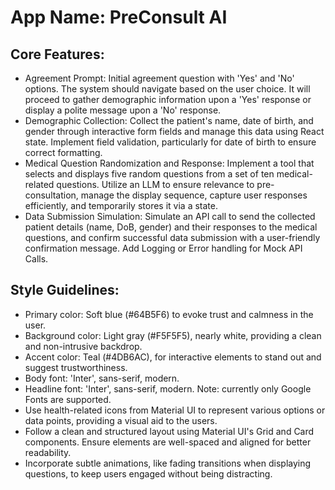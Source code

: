 # **App Name**: PreConsult AI

## Core Features:

- Agreement Prompt: Initial agreement question with 'Yes' and 'No' options. The system should navigate based on the user choice. It will proceed to gather demographic information upon a 'Yes' response or display a polite message upon a 'No' response.
- Demographic Collection: Collect the patient's name, date of birth, and gender through interactive form fields and manage this data using React state. Implement field validation, particularly for date of birth to ensure correct formatting.
- Medical Question Randomization and Response: Implement a tool that selects and displays five random questions from a set of ten medical-related questions. Utilize an LLM to ensure relevance to pre-consultation, manage the display sequence, capture user responses efficiently, and temporarily stores it via a state.
- Data Submission Simulation: Simulate an API call to send the collected patient details (name, DoB, gender) and their responses to the medical questions, and confirm successful data submission with a user-friendly confirmation message. Add Logging or Error handling for Mock API Calls.

## Style Guidelines:

- Primary color: Soft blue (#64B5F6) to evoke trust and calmness in the user.
- Background color: Light gray (#F5F5F5), nearly white, providing a clean and non-intrusive backdrop.
- Accent color: Teal (#4DB6AC), for interactive elements to stand out and suggest trustworthiness.
- Body font: 'Inter', sans-serif, modern.
- Headline font: 'Inter', sans-serif, modern. Note: currently only Google Fonts are supported.
- Use health-related icons from Material UI to represent various options or data points, providing a visual aid to the users.
- Follow a clean and structured layout using Material UI's Grid and Card components. Ensure elements are well-spaced and aligned for better readability.
- Incorporate subtle animations, like fading transitions when displaying questions, to keep users engaged without being distracting.